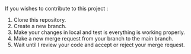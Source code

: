 If you wishes to contribute to this project :
1. Clone this repository.
2. Create a new branch.
3. Make your changes in local and test is everything is working properly.
4. Make a new merge request from your branch to the main branch.
5. Wait until I review your code and accept or reject your merge request.
